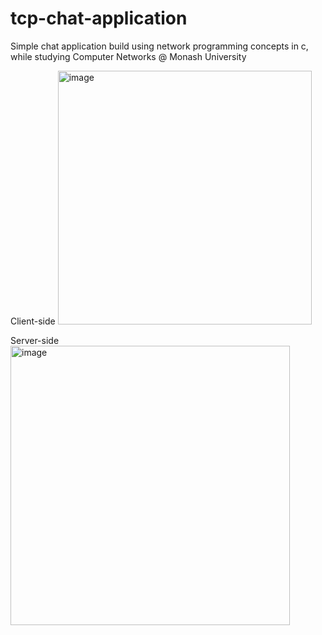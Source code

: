 # tcp-chat-application

Simple chat application build using network programming concepts in c, while studying Computer Networks @ Monash University

Client-side
<img width="406" alt="image" src="https://github.com/smanve/tcp-chat-application/assets/43281910/dee5d693-e8d4-441b-a93e-12f753683aae">

Server-side
<img width="447" alt="image" src="https://github.com/smanve/tcp-chat-application/assets/43281910/5d276c73-a1cf-424c-b92e-b2c969c6059e">

